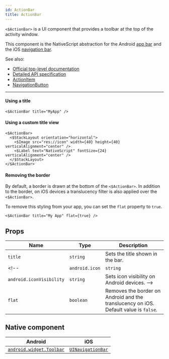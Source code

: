 ```yaml
---
id: ActionBar
title: ActionBar
---
```

<!-- contributors: [shirakaba, rigor789, eddyverbruggen, ikoevska] -->

`<$ActionBar>` is a UI component that provides a toolbar at the top of the activity window. 

This component is the NativeScript abstraction for the Android [app bar](https://developer.android.com/training/appbar/) and the iOS [navigation bar](https://developer.apple.com/design/human-interface-guidelines/ios/bars/navigation-bars/).

See also:

* [Official top-level documentation](https://docs.nativescript.org/ui/components/action-bar)
* [Detailed API specification](https://docs.nativescript.org/api-reference/classes/_ui_action_bar_.actionbar)
* [ActionItem](/docs/components/action-item)
* [NavigationButton](/docs/components/navigation-button)

---

#### Using a title

```tsx
<$ActionBar title="MyApp" />
```

#### Using a custom title view

```tsx
<$ActionBar>
  <$StackLayout orientation="horizontal">
    <$Image src="res://icon" width={40} height={40} verticalAlignment="center" />
    <$Label text="NativeScript" fontSize={24} verticalAlignment="center" />
  </$StackLayout>
</$ActionBar>
```

<!-- TODO: check whether android.*attributes are strictly settable only on ActionItem as I had previously thought. -->

<!-- #### Setting an app icon for Android

```tsx
<$ActionBar title="My App" android.icon="res://icon" android.iconVisibility="always" />
``` -->

#### Removing the border

By default, a border is drawn at the bottom of the `<$ActionBar>`. In addition to the border, on iOS devices a translucency filter is also applied over the `<$ActionBar>`.

To remove this styling from your app, you can set the `flat` property to `true`.

```tsx
<$ActionBar title="My App" flat={true} />
```

## Props

| Name | Type | Description |
|------|------|-------------|
| `title` | `string` | Sets the title shown in the bar.
<!-- | `android.icon` | `string` | Sets the icon to be shown on Android devices.
| `android.iconVisibility` | `string` | Sets icon visibility on Android devices. -->
| `flat` | `boolean` | Removes the border on Android and the translucency on iOS. Default value is `false`.

## Native component

| Android | iOS |
|---------|-----|
| [`android.widget.Toolbar`](https://developer.android.com/reference/android/widget/Toolbar.html)   | [`UINavigationBar`](https://developer.apple.com/documentation/uikit/uinavigationbar)